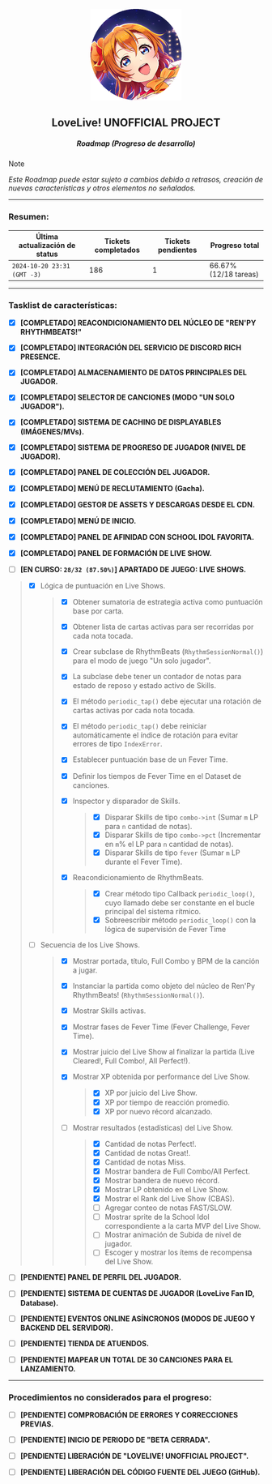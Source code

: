 <p align="center">
  <img width="180" height="180" src="https://github.com/CharlieFuu69/RenPy_RhythmBeats/blob/main/icons/llup_icon.png">
</p>

<h2 align="center"> LoveLive! UNOFFICIAL PROJECT </h2>
<h5 align="center"> Roadmap (Progreso de desarrollo) </h5>

> [!NOTE]
> _Este Roadmap puede estar sujeto a cambios debido a retrasos, creación de nuevas características y otros elementos no señalados._

---

### Resumen:

| Última actualización de status | Tickets completados | Tickets pendientes | Progreso total         |
|---|---|---|---|
| `2024-10-20 23:31 (GMT -3)`    | 186                 | 1                  | 66.67% (12/18 tareas)  |

---

### Tasklist de características:

- [x] **[COMPLETADO] REACONDICIONAMIENTO DEL NÚCLEO DE "REN'PY RHYTHMBEATS!"**

- [x] **[COMPLETADO] INTEGRACIÓN DEL SERVICIO DE DISCORD RICH PRESENCE.**

- [x] **[COMPLETADO] ALMACENAMIENTO DE DATOS PRINCIPALES DEL JUGADOR.**

- [x] **[COMPLETADO] SELECTOR DE CANCIONES (MODO "UN SOLO JUGADOR").**

- [x] **[COMPLETADO] SISTEMA DE CACHING DE DISPLAYABLES (IMÁGENES/MVs).**

- [x] **[COMPLETADO] SISTEMA DE PROGRESO DE JUGADOR (NIVEL DE JUGADOR).**

- [x] **[COMPLETADO] PANEL DE COLECCIÓN DEL JUGADOR.**

- [x] **[COMPLETADO] MENÚ DE RECLUTAMIENTO (Gacha).**

- [x] **[COMPLETADO] GESTOR DE ASSETS Y DESCARGAS DESDE EL CDN.**

- [x] **[COMPLETADO] MENÚ DE INICIO.**

- [x] **[COMPLETADO] PANEL DE AFINIDAD CON SCHOOL IDOL FAVORITA.**

- [x] **[COMPLETADO] PANEL DE FORMACIÓN DE LIVE SHOW.**

- [ ] **[EN CURSO: `28/32 (87.50%)`] APARTADO DE JUEGO: LIVE SHOWS.**
> - [x] Lógica de puntuación en Live Shows.
>   > - [x] Obtener sumatoria de estrategia activa como puntuación base por carta.
>   > - [x] Obtener lista de cartas activas para ser recorridas por cada nota tocada.
>   > - [x] Crear subclase de RhythmBeats (`RhythmSessionNormal()`) para el modo de juego "Un solo jugador".
>   > - [x] La subclase debe tener un contador de notas para estado de reposo y estado activo de Skills.
>   > - [x] El método `periodic_tap()` debe ejecutar una rotación de cartas activas por cada nota tocada.
>   > - [x] El método `periodic_tap()` debe reiniciar automáticamente el índice de rotación para evitar errores de tipo `IndexError`.
>   > - [x] Establecer puntuación base de un Fever Time.
>   > - [x] Definir los tiempos de Fever Time en el Dataset de canciones.
>   > - [x] Inspector y disparador de Skills.
>   >   > - [x] Disparar Skills de tipo `combo->int` (Sumar `m` LP para `n` cantidad de notas).
>   >   > - [x] Disparar Skills de tipo `combo->pct` (Incrementar en `m`% el LP para `n` cantidad de notas).
>   >   > - [x] Disparar Skills de tipo `fever` (Sumar `m` LP durante el Fever Time).
>   >
>   > - [x] Reacondicionamiento de RhythmBeats.
>   >   > - [x] Crear método tipo Callback `periodic_loop()`, cuyo llamado debe ser constante en el bucle principal del sistema rítmico.
>   >   > - [x] Sobreescribir método `periodic_loop()` con la lógica de supervisión de Fever Time
>
> - [ ] Secuencia de los Live Shows.
>   > - [x] Mostrar portada, título, Full Combo y BPM de la canción a jugar.
>   > - [x] Instanciar la partida como objeto del núcleo de Ren'Py RhythmBeats! (`RhythmSessionNormal()`).
>   > - [x] Mostrar Skills activas.
>   > - [x] Mostrar fases de Fever Time (Fever Challenge, Fever Time).
>   > - [x] Mostrar juicio del Live Show al finalizar la partida (Live Cleared!, Full Combo!, All Perfect!).
>   > - [x] Mostrar XP obtenida por performance del Live Show.
>   >   > - [x] XP por juicio del Live Show.
>   >   > - [x] XP por tiempo de reacción promedio.
>   >   > - [x] XP por nuevo récord alcanzado.
>   >
>   > - [ ] Mostrar resultados (estadísticas) del Live Show.
>   >   > - [x] Cantidad de notas Perfect!.
>   >   > - [x] Cantidad de notas Great!.
>   >   > - [x] Cantidad de notas Miss.
>   >   > - [x] Mostrar bandera de Full Combo/All Perfect.
>   >   > - [x] Mostrar bandera de nuevo récord.
>   >   > - [x] Mostrar LP obtenido en el Live Show.
>   >   > - [x] Mostrar el Rank del Live Show (CBAS).
>   >   > - [ ] Agregar conteo de notas FAST/SLOW.
>   >   > - [ ] Mostrar sprite de la School Idol correspondiente a la carta MVP del Live Show.
>   >   > - [ ] Mostrar animación de Subida de nivel de jugador.
>   >   > - [ ] Escoger y mostrar los ítems de recompensa del Live Show.

- [ ] **[PENDIENTE] PANEL DE PERFIL DEL JUGADOR.**

- [ ] **[PENDIENTE] SISTEMA DE CUENTAS DE JUGADOR (LoveLive Fan ID, Database).**

- [ ] **[PENDIENTE] EVENTOS ONLINE ASÍNCRONOS (MODOS DE JUEGO Y BACKEND DEL SERVIDOR).**

- [ ] **[PENDIENTE] TIENDA DE ATUENDOS.**

- [ ] **[PENDIENTE] MAPEAR UN TOTAL DE 30 CANCIONES PARA EL LANZAMIENTO.**

---

### Procedimientos no considerados para el progreso:

- [ ] **[PENDIENTE] COMPROBACIÓN DE ERRORES Y CORRECCIONES PREVIAS.**

- [ ] **[PENDIENTE] INICIO DE PERIODO DE "BETA CERRADA".**

- [ ] **[PENDIENTE] LIBERACIÓN DE "LOVELIVE! UNOFFICIAL PROJECT".**

- [ ] **[PENDIENTE] LIBERACIÓN DEL CÓDIGO FUENTE DEL JUEGO (GitHub).**
